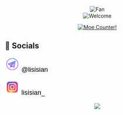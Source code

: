 <div align="center">
<img src="https://github.com/fnky/fnky/raw/fnky/img/fan-1.gif" alt="Fan" align="center">
</div>

<div align="center">
<img src="https://github.com/fnky/fnky/raw/fnky/img/welcome-fire.gif" alt="Welcome" align="center">
</div>

<p align="center">
  <a href="https://count.getloli.com" target="_blank">
    <img alt="Moe Counter!" src="https://count.getloli.com/@:lisisisan?name=%3Alisisisan&theme=random&padding=7&offset=0&align=center&scale=1&pixelated=1&darkmode=auto">
  </a>
</p>

<!--  <picture> -->
<!--   <source -->
<!--     media="(prefers-color-scheme: dark)" -->
<!--     srcset="https://raw.githubusercontent.com/lisisisan/lisisisan/refs/heads/output/github-contribution-grid-snake-dark.svg" -->
<!--   /> -->
<!--   <source -->
<!--     media="(prefers-color-scheme: light)" -->
<!--     srcset="https://raw.githubusercontent.com/lisisisan/lisisisan/refs/heads/output/github-contribution-grid-snake.svg" -->
<!--   /> -->
<!--   <img -->
<!--     alt="github contribution grid snake animation" -->
<!--     src="https://raw.githubusercontent.com/platane/snk/output/github-contribution-grid-snake.svg" -->
<!--   /> -->
<!-- </picture> -->

## 💬 Socials

<p align="left" style="font-size: 18px;">
   <a href="https://t.me/lisisian" style="text-decoration: none; display: inline-block; margin-right: 15px;">
      <img src="./src/icons8-телеграмма-app.svg"  width="40" height="40" style="vertical-align: center;">
      <span style="vertical-align: middle; font-family: Arial, sans-serif; color: #000; font-size: 18px;">@lisisian</span>
   </a>
</p>

<p align="left" style="font-size: 18px;">
  <a href="https://www.instagram.com/lisisian_" style="text-decoration: none; display: inline-block;">
    <img  src="./src/icons8-instagram.svg" width="40" height="40" style="vertical-align: center;">
    <span style="vertical-align: middle; font-family: Arial, sans-serif; color: #000; font-size: 18px;">lisisian_</span>
 </a>
</p>

<p align="center">
<img src="https://raw.githubusercontent.com/innng/innng/master/assets/kyubey.gif" height="40" />
</p>
